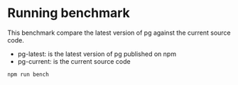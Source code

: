 Running benchmark
===
This benchmark compare the latest version of pg against the current source code.
- pg-latest: is the latest version of pg published on npm
- pg-current: is the current source code
```
npm run bench
```